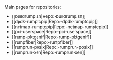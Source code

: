 Main pages for repositories:

- [[buildrump.sh|Repo:-buildrump.sh]]
- [[dpdk-rumptcpip|Repo:-dpdk-rumptcpip]]
- [[netmap-rumptcpip|Repo:-netmap-rumptcpip]]
- [[pci-userspace|Repo:-pci-userspace]]
- [[rump-pktgenif|Repo:-rump-pktgenif]]
- [[rumpfiber|Repo:-rumpfiber]]
- [[rumprun-posix|Repo:-rumprun-posix]]
- [[rumprun-xen|Repo:-rumprun-xen]]
